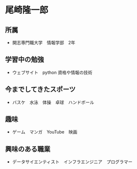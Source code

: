 
<body>
    <h1>尾崎隆一郎</h1>
<div id="content">
    <h2>所属</h2>
    <ul>
        <li>
            開志専門職大学　情報学部　2年
        </li>
    </ul>
    <h2>学習中の勉強</h2>
    <ul><li>ウェブサイト　python 資格や情報の技術
    </li></ul>
    <h2>今までしてきたスポーツ</h2>
<ul><li>バスケ　水泳　体操　卓球　ハンドボール</li></ul>
<h2>趣味</h2>
<ul><li>ゲーム　マンガ　YouTube　映画</li></ul>
<h2>興味のある職業</h2>

<ul><li>データサイエンティスト　インフラエンジニア　プログラマー</li></ul>
</div>

</body>
